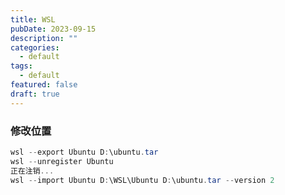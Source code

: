 ```yaml
---
title: WSL
pubDate: 2023-09-15
description: ""
categories:
  - default
tags:
  - default
featured: false
draft: true
---
```


### 修改位置

```powershell
wsl --export Ubuntu D:\ubuntu.tar
wsl --unregister Ubuntu
正在注销...
wsl --import Ubuntu D:\WSL\Ubuntu D:\ubuntu.tar --version 2
```

